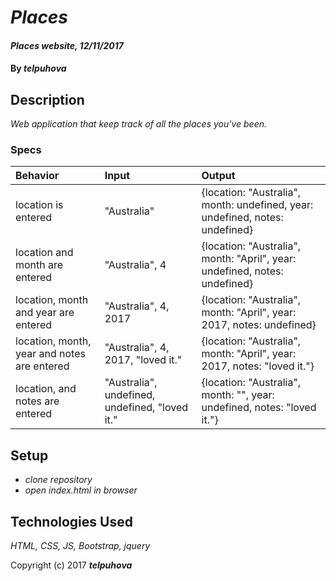 # _Places_

#### _Places website, 12/11/2017_

#### By _**telpuhova**_


## Description

_Web application that keep track of all the places you've been._

### Specs
| Behavior | Input | Output |
| :-------------     | :------------- | :------------- |
| location is entered | "Australia" | {location: "Australia", month: undefined, year: undefined, notes: undefined} |
| location and month are entered | "Australia", 4 | {location: "Australia", month: "April", year: undefined, notes: undefined} |
| location, month and year are entered | "Australia", 4, 2017 | {location: "Australia", month: "April", year: 2017, notes: undefined} |
| location, month, year and notes are entered | "Australia", 4, 2017, "loved it." | {location: "Australia", month: "April", year: 2017, notes: "loved it."} |
| location, and notes are entered | "Australia", undefined, undefined, "loved it." | {location: "Australia", month: "", year: undefined, notes: "loved it."} |


## Setup

* _clone repository_
* _open index.html in browser_

## Technologies Used

_HTML, CSS, JS, Bootstrap, jquery_

Copyright (c) 2017 **_telpuhova_**
